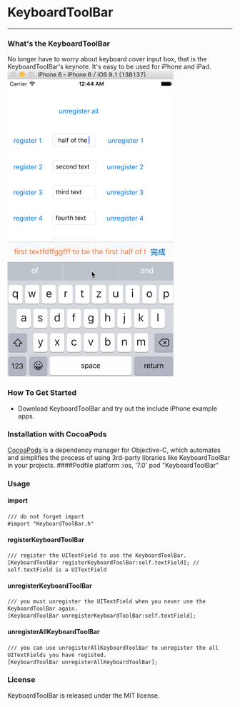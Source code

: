 # KeyboardToolBar
-------------------
### What's the KeyboardToolBar
No longer have to worry about keyboard cover input box, that is the KeyboardToolBar's keynote. It's easy to be used for iPhone and iPad.
![KeyboardToolBar show](/images/KeyboardToolBar.gif)
### How To Get Started
- Download KeyboardToolBar and try out the include iPhone example apps.
### Installation with CocoaPods
[CocoaPods](https://cocoapods.org/) is a dependency manager for Objective-C, which automates and simplifies the process of using 3rd-party libraries like KeyboardToolBar in your projects.
####Podfile
	platform :ios, '7.0'
	pod "KeyboardToolBar"
### Usage
#### import 
	/// do not forget import
	#import "KeyboardToolBar.h"
#### registerKeyboardToolBar
	/// register the UITextField to use the KeyboardToolBar.
	[KeyboardToolBar registerKeyboardToolBar:self.textField]; // self.textField is a UITextField
#### unregisterKeyboardToolBar
	/// you must unregister the UITextField when you never use the KeyboardToolBar again.
	[KeyboardToolBar unregisterKeyboardToolBar:self.textField];
#### unregisterAllKeyboardToolBar
	/// you can use unregisterAllKeyboardToolBar to unregister the all UITextFields you have registed.
	[KeyboardToolBar unregisterAllKeyboardToolBar];
### License
KeyboardToolBar is released under the MIT license.